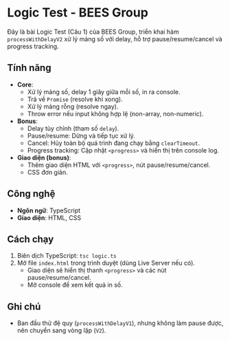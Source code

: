 # Logic Test - BEES Group

Đây là bài Logic Test (Câu 1) của BEES Group, triển khai hàm `processWithDelayV2` xử lý mảng số với delay, hỗ trợ pause/resume/cancel và progress tracking.

## Tính năng
- **Core**:  
  - Xử lý mảng số, delay 1 giây giữa mỗi số, in ra console.  
  - Trả về `Promise` (resolve khi xong).  
  - Xử lý mảng rỗng (resolve ngay).  
  - Throw error nếu input không hợp lệ (non-array, non-numeric).  
- **Bonus**:  
  - Delay tùy chỉnh (tham số `delay`).  
  - Pause/resume: Dừng và tiếp tục xử lý.  
  - Cancel: Hủy toàn bộ quá trình đang chạy bằng `clearTimeout`.  
  - Progress tracking: Cập nhật `<progress>` và hiển thị trên console log.  
- **Giao diện (bonus)**:  
  - Thêm giao diện HTML với `<progress>`, nút pause/resume/cancel.  
  - CSS đơn giản.  

## Công nghệ
- **Ngôn ngữ**: TypeScript  
- **Giao diện**: HTML, CSS  

## Cách chạy  
1. Biên dịch TypeScript: `tsc logic.ts`
2. Mở file `index.html` trong trình duyệt (dùng Live Server nếu có).  
   - Giao diện sẽ hiển thị thanh `<progress>` và các nút pause/resume/cancel.  
   - Mở console để xem kết quả in số.  

## Ghi chú 
- Ban đầu thử đệ quy (`processWithDelayV1`), nhưng không làm pause được, nên chuyển sang vòng lặp (`V2`).  
